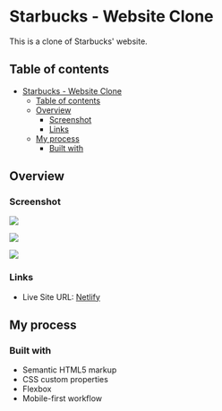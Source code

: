 # Starbucks - Website Clone

This is a clone of Starbucks' website.

## Table of contents

- [Starbucks - Website Clone](#starbucks---website-clone)
  - [Table of contents](#table-of-contents)
  - [Overview](#overview)
    - [Screenshot](#screenshot)
    - [Links](#links)
  - [My process](#my-process)
    - [Built with](#built-with)

## Overview

### Screenshot

![](https://res.cloudinary.com/dfrx2gaww/image/upload/v1666678550/web-dev/screens/starbucks/desktop_iqpkl0.jpg)

![](https://res.cloudinary.com/dfrx2gaww/image/upload/v1666678549/web-dev/screens/starbucks/mobile_op9xiv.jpg)

![](https://res.cloudinary.com/dfrx2gaww/image/upload/v1666678548/web-dev/screens/starbucks/mobile-menu_ugva4p.jpg)

### Links

- Live Site URL: [Netlify](https://starbucksclonebysrk.netlify.app/)

## My process

### Built with

- Semantic HTML5 markup
- CSS custom properties
- Flexbox
- Mobile-first workflow
